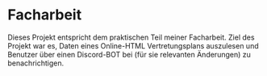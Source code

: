 # Facharbeit
Dieses Projekt entspricht dem praktischen Teil meiner Facharbeit. Ziel des Projekt war es, Daten eines Online-HTML Vertretungsplans auszulesen und Benutzer über einen Discord-BOT bei (für sie relevanten Änderungen) zu benachrichtigen.
